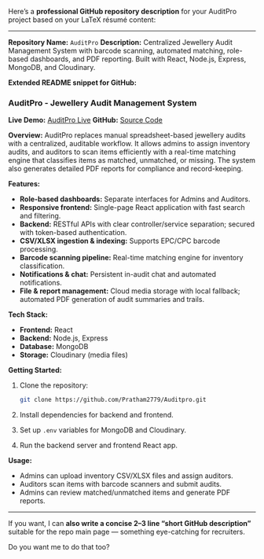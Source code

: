 Here’s a **professional GitHub repository description** for your AuditPro project based on your LaTeX résumé content:

---

**Repository Name:** `AuditPro`
**Description:** Centralized Jewellery Audit Management System with barcode scanning, automated matching, role-based dashboards, and PDF reporting. Built with React, Node.js, Express, MongoDB, and Cloudinary.

**Extended README snippet for GitHub:**

### AuditPro - Jewellery Audit Management System

**Live Demo:** [AuditPro Live](https://auditpro.prathamesh.site/)
**GitHub:** [Source Code](https://github.com/Pratham2779/Auditpro.git)

**Overview:**
AuditPro replaces manual spreadsheet-based jewellery audits with a centralized, auditable workflow. It allows admins to assign inventory audits, and auditors to scan items efficiently with a real-time matching engine that classifies items as matched, unmatched, or missing. The system also generates detailed PDF reports for compliance and record-keeping.

**Features:**

* **Role-based dashboards:** Separate interfaces for Admins and Auditors.
* **Responsive frontend:** Single-page React application with fast search and filtering.
* **Backend:** RESTful APIs with clear controller/service separation; secured with token-based authentication.
* **CSV/XLSX ingestion & indexing:** Supports EPC/CPC barcode processing.
* **Barcode scanning pipeline:** Real-time matching engine for inventory classification.
* **Notifications & chat:** Persistent in-audit chat and automated notifications.
* **File & report management:** Cloud media storage with local fallback; automated PDF generation of audit summaries and trails.

**Tech Stack:**

* **Frontend:** React
* **Backend:** Node.js, Express
* **Database:** MongoDB
* **Storage:** Cloudinary (media files)

**Getting Started:**

1. Clone the repository:

   ```bash
   git clone https://github.com/Pratham2779/Auditpro.git
   ```
2. Install dependencies for backend and frontend.
3. Set up `.env` variables for MongoDB and Cloudinary.
4. Run the backend server and frontend React app.

**Usage:**

* Admins can upload inventory CSV/XLSX files and assign auditors.
* Auditors scan items with barcode scanners and submit audits.
* Admins can review matched/unmatched items and generate PDF reports.

---

If you want, I can **also write a concise 2–3 line “short GitHub description”** suitable for the repo main page — something eye-catching for recruiters.

Do you want me to do that too?
